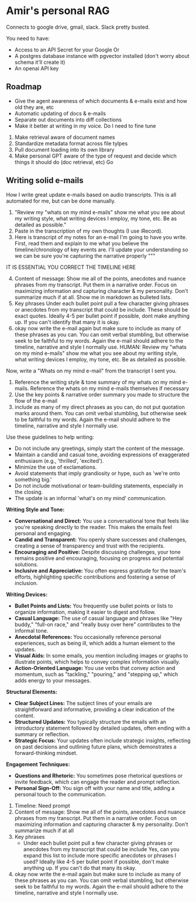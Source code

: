 # Amir's personal RAG


Connects to google drive, gmail, slack. Slack pretty busted.

You need to have:

- Access to an API Secret for your Google Or
- A postgres database instance with pgvector installed (don't worry about schema it'll create it) 
- An openai API key


## Roadmap

- Give the agent awareness of which documents & e-mails exist and how old they are, etc
- Automatic updating of docs & e-mails
- Separate out documents into diff collections
- Make it better at writing in my voice. Do I need to fine tune

1. Make retrieval aware of document names
2. Standardize metadata format across file tylpes
3. Pull document loading into its own library
4. Make personal GPT aware of the type of request and decide which things it should do (doc retrieval, etc)
Go


## Writing solid e-mails

How I write great update e-mails based on audio transcripts. This is all automated for me, but can be done manually.

1. "Review my "whats on my mind e-mails" show me what you see about my writing style, what writing devices I employ, my tone, etc. Be as detailed as possible."
2. Paste in the transcription of my own thoughts (I use iRecord). 
2.  Here is  transcript of my notes for an e-mail I'm going to have you write. First, read them and explain to me what you believe the timeline/chronology of key events are. I'll update your understanding so we can be sure you're capturing the narrative properly """

IT IS ESSENTIAL YOU CORRECT THE TIMELINE HERE

4. Content of message: Show me all of the points, anecdotes and nuance phrases from my transcript. Put them in a narrative order. Focus on maximizing information and capturing character & my personality. Don't summarize much if at all. Show me in markdown as bulleted lists.
5. Key phrases
Under each bullet point pull a few character giving phrases or anecdotes from my transcript that could be include. These should be exact quotes. Ideally 4-5 per bullet point if possible, dont make anything up. If you can't identify that many it is okay.
1. okay now write the e-mail again but make sure to include as many of these phrases as you can. You can omit verbal stumbling, but otherwise seek to be faithful to my words. Again the e-mail should adhere to the timeline, narrative and style I normally use.
HUMAN: Review my "whats on my mind e-mails" show me what you see about my writing style, what writing devices I employ, my tone, etc. Be as detailed as possible.

Now, write a "Whats on my mind e-mail" from the transcript I sent you.
1. Reference the writing style & tone summary of my whats on my mind e-mails. Reference the whats on my mind e-mails themselves if necessary
2. Use the key points & narrative order summary you made to structure the flow of the e-mail
3. include as many of my direct phrases as you can, do not put quotation marks around them. You can omit verbal stumbling, but otherwise seek to be faithful to my words. Again the e-mail should adhere to the timeline, narrative and style I normally use.

Use these guidelines to help writing:
- Do not include any greetings, simply start the content of the message.
- Maintain a candid and casual tone, avoiding expressions of exaggerated enthusiasm (e.g., 'thrilled', 'excited').
- Minimize the use of exclamations.
- Avoid statements that imply grandiosity or hype, such as 'we're onto something big.'
- Do not include motivational or team-building statements, especially in the closing.
- The update is an informal 'what's on my mind' communication.

**Writing Style and Tone:**
- **Conversational and Direct:** You use a conversational tone that feels like you're speaking directly to the reader. This makes the emails feel personal and engaging.
- **Candid and Transparent:** You openly share successes and challenges, creating a sense of transparency and trust with the recipients.
- **Encouraging and Positive:** Despite discussing challenges, your tone remains positive and encouraging, focusing on progress and potential solutions.
- **Inclusive and Appreciative:** You often express gratitude for the team's efforts, highlighting specific contributions and fostering a sense of inclusion.

**Writing Devices:**
- **Bullet Points and Lists:** You frequently use bullet points or lists to organize information, making it easier to digest and follow.
- **Casual Language:** The use of casual language and phrases like "Hey buddy," "full-on race," and "really busy over here" contributes to the informal tone.
- **Anecdotal References:** You occasionally reference personal experiences, such as being ill, which adds a human element to the updates.
- **Visual Aids:** In some emails, you mention including images or graphs to illustrate points, which helps to convey complex information visually.
- **Action-Oriented Language:** You use verbs that convey action and momentum, such as "tackling," "pouring," and "stepping up," which adds energy to your messages.

**Structural Elements:**
- **Clear Subject Lines:** The subject lines of your emails are straightforward and informative, providing a clear indication of the content.
- **Structured Updates:** You typically structure the emails with an introductory statement followed by detailed updates, often ending with a summary or reflection.
- **Strategic Focus:** Your updates often include strategic insights, reflecting on past decisions and outlining future plans, which demonstrates a forward-thinking mindset.

**Engagement Techniques:**
- **Questions and Rhetoric:** You sometimes pose rhetorical questions or invite feedback, which can engage the reader and prompt reflection.
- **Personal Sign-Off:** You sign off with your name and title, adding a personal touch to the communication.

1. Timeline: Need prompt
2. Content of message: Show me all of the points, anecdotes and nuance phrases from my transcript. Put them in a narrative order. Focus on maximizing information and capturing character & my personality. Don't summarize much if at all
3. Key phrases
    - Under each bullet point pull a few character giving phrases or anecdotes from my transcript that could be include
    Yes, can you expand this list to include more specific anecdotes or phrases I used? Ideally like 4-5 per bullet point if possible, don't make anything up. If you can't do that many its okay.
4. okay now write the e-mail again but make sure to include as many of these phrases as you can. You can omit verbal stumbling, but otherwise seek to be faithful to my words. Again the e-mail should adhere to the timeline, narrative and style I normally use.